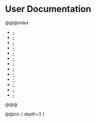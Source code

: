 User Documentation
==================

@@@index

* [-](show-off/index.md)
* [-](setup.md)
* [-](quick-start.md)
* [-](basics.md)
* [-](spouts.md)
* [-](drains.md)
* [-](transformations/index.md)
* [-](further/index.md)
* [-](io/index.md)
* [-](swave-core-api.md)
* [-](swave-akka-compat/index.md)
* [-](swave-scodec-compat/index.md)
* [-](swave-testkit/index.md)

@@@

@@toc { depth=3 }